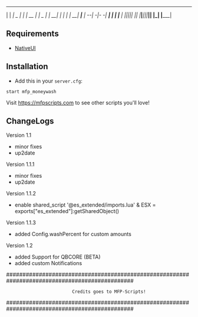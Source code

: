 _____ _____ _____ _____ _____ _____ _____ _____ _____ _____ 
|     |   __|  _  |   __|     | __  |     |  _  |_   _|   __|
| | | |   __|   __|__   |   --|    -|-   -|   __| | | |__   |
|_|_|_|__|  |__|  |_____|_____|__|__|_____|__|    |_| |_____|
                                                              
                                           

## Requirements
- [NativeUI](https://github.com/Guad/NativeUI/releases)

## Installation
- Add this in your `server.cfg`:

```
start mfp_moneywash
```



Visit https://mfpscripts.com to see other scripts you'll love!


## ChangeLogs

Version 1.1
- minor fixes
- up2date

Version 1.1.1
- minor fixes
- up2date

Version 1.1.2
- enable shared_script '@es_extended/imports.lua' & ESX = exports["es_extended"]:getSharedObject()

Version 1.1.3
- added Config.washPercent for custom amounts

Version 1.2
- added Support for QBCORE (BETA)
- added custom Notifications







###############################################################################################

                             Credits goes to MFP-Scripts!

###############################################################################################